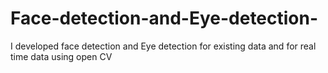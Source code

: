 # Face-detection-and-Eye-detection-
I developed face detection and Eye detection for existing data and  for real time data using open CV
